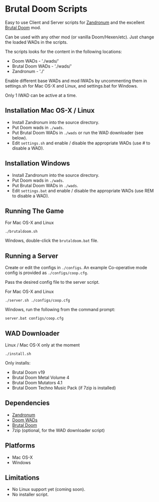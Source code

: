 Brutal Doom Scripts
===================

Easy to use Client and Server scripts for [Zandronum](http://www.zandronum.com) and the excellent [Brutal Doom](http://forum.zdoom.org/viewtopic.php?f=19&t=28920) mod.

Can be used with any other mod (or vanilla Doom/Hexen/etc). Just change the loaded WADs in the scripts.

The scripts looks for the content in the following locations:

   * Doom WADs - './wads/'
   * Brutal Doom WADs - './wads/'
   * Zandronum - './'

Enable different base WADs and mod IWADs by uncommenting them in settings.sh for Mac OS-X and Linux, and settings.bat for Windows.

Only 1 IWAD can be active at a time.


Installation Mac OS-X / Linux
-----------------------------

 * Install Zandronum into the source directory.
 * Put Doom wads in `./wads`.
 * Put Brutal Doom WADs in `./wads` or run the WAD downloader (see below).
 * Edit `settings.sh`  and enable / disable the appropriate WADs (use # to disable a WAD). 


Installation Windows
--------------------

 * Install Zandronum into the source directory.
 * Put Doom wads in `./wads`.
 * Put Brutal Doom WADs in `./wads`.
 * Edit `settings.bat` and enable / disable the appropriate WADs (use REM to disable a WAD).


Running The Game
----------------

For Mac OS-X and Linux
```
./brutaldoom.sh
```

Windows, double-click the `brutaldoom.bat` file.


Running a Server
----------------

Create or edit the configs in `./configs`.
An example Co-operative mode config is provided as `./configs/coop.cfg`.

Pass the desired config file to the server script.

For Mac OS-X and Linux
```
./server.sh ./configs/coop.cfg
```

Windows, run the following from the command prompt:
```
server.bat configs/coop.cfg
```


WAD Downloader
--------------
Linux / Mac OS-X only at the moment

```
./install.sh
```

Only installs:

 * Brutal Doom v19
 * Brutal Doom Metal Volume 4
 * Brutal Doom Mutators 4.1
 * Brutal Doom Techno Music Pack (if 7zip is installed)


Dependencies
------------

   * [Zandronum](http://www.zandronum.com)
   * [Doom WADs](http://www.jbserver.com/downloads/games/doom/misc/shareware/doom19s.zip)
   * [Brutal Doom](http://www.moddb.com/mods/brutal-doom)
   * 7zip (optional, for the WAD downloader script)

Platforms
---------

   * Mac OS-X
   * Windows

Limitations
-----------

   * No Linux support yet (coming soon).
   * No installer script.

